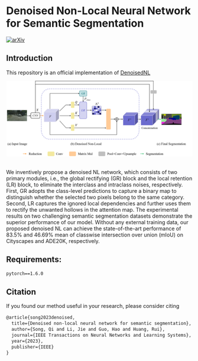 # Denoised Non-Local Neural Network for Semantic Segmentation
[![arXiv](https://img.shields.io/badge/arXiv-Paper-<COLOR>.svg)](https://ieeexplore.ieee.org/abstract/document/10018899)

## Introduction

This repository is an official implementation of [DenoisedNL](https://ieeexplore.ieee.org/abstract/document/10018899)

<div align="center">
  <img src="figs/overview.png"/>
</div><br/>

We inventively propose a denoised NL network, which consists of two primary modules, i.e., the global rectifying (GR) block and the local retention (LR) block, to eliminate the interclass and intraclass noises, respectively. First, GR adopts the class-level predictions to capture a binary map to distinguish whether the selected two pixels belong to the same category. Second, LR captures the ignored local dependencies and further uses them to rectify the unwanted hollows in the attention map. The experimental results on two challenging semantic segmentation datasets demonstrate the superior performance of our model. Without any external training data, our proposed denoised NL can achieve the state-of-the-art performance of 83.5% and 46.69% mean of classwise intersection over union (mIoU) on Cityscapes and ADE20K, respectively. 

## Requirements:
```
pytorch==1.6.0
```

## Citation
If you found our method useful in your research, please consider citing

```
@article{song2023denoised,
  title={Denoised non-local neural network for semantic segmentation},
  author={Song, Qi and Li, Jie and Guo, Hao and Huang, Rui},
  journal={IEEE Transactions on Neural Networks and Learning Systems},
  year={2023},
  publisher={IEEE}
}
```
